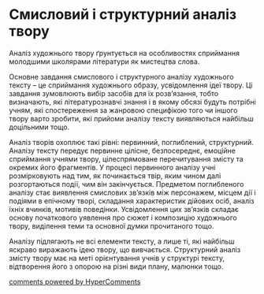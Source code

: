 <div id="hypercomments_widget" class="js-hypercomments-widget invisible"></div>

# Смисловий і структурний аналіз твору

<p>Аналіз художнього твору ґрунтується на особливостях сприймання молодшими школярами літератури як мистецтва слова.</p>
<p>Основне завдання смислового і структурного аналізу художнього тексту – це сприймання художнього образу, усвідомлення ідеї твору. Ці завдання зумовлюють вибір засобів для їх розв’язання, тобто визначають, які літературознавчі знання і в якому обсязі будуть потрібні учням, які спостереження за жанровою специфікою того чи іншого твору варто зробити, які прийоми аналізу тексту виявляються найбільш доцільними тощо.</p>
<p>Аналіз творів охоплює такі рівні: первинний, поглиблений, структурний. Аналізу тексту передує первинне цілісне, безпосереднє, емоційне сприймання учнями твору, цілеспрямоване перечитування змісту та окремих його фрагментів. У процесі первинного аналізу учні розмірковують над тим, як починається твір, яким чином далі розгортаються події, чим він закінчується. Предметом поглибленого аналізу стає виявлення смислових зв’язків між персонажем, місцем дії і подіями в епічному творі, складання характеристик дійових осіб, аналіз їхніх вчинків, мотивів поведінки. Усвідомлення  цих зв’язків  складає  основу початкового уявлення про сюжет і композицію художнього твору, виділення теми та основної думки прочитаного тощо.</p>
<p>Аналізу підлягають не всі елементи тексту, а лише ті, які найбільш яскраво виражають ідею твору, що вивчається. Структурний аналіз змісту твору має на меті орієнтування учнів у структурі тексту, відтворення його з опорою на різні види плану, малюнки тощо.</p>

<div class="js-hypercomments-container">
    <a href="http://hypercomments.com" class="hc-link" title="comments widget">comments powered by HyperComments</a>
</div>